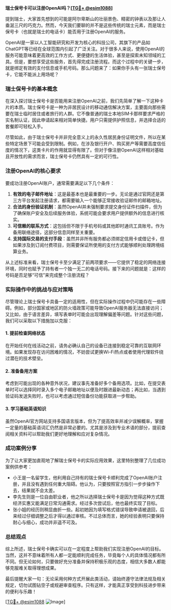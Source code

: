 **瑞士保号卡可以注册OpenAI吗？[[TG💪+ @esim1088](https://t.me/s/esim1088)]**

提到瑞士，大家首先想到的可能是阿尔卑斯山的壮丽景色、精密的钟表以及那让人垂涎三尺的巧克力。然而，今天我们要聊的并不是这些传统的瑞士元素，而是瑞士保号卡（也就是瑞士的电话卡）能否用于注册OpenAI的服务。

OpenAI是一家以人工智能研究和开发为核心的科技公司，其旗下的产品如ChatGPT等已经在全球范围内引起了广泛关注。对于很多人来说，使用OpenAI的服务可能意味着更高效的工作方式、更便捷的生活体验，甚至是探索未知领域的工具。但是，要想享受这些服务，首先得完成注册流程。而这个过程中的关键一步，就是绑定有效的支付信息或手机号码。那么问题来了：如果你手头有一张瑞士保号卡，它能不能派上用场呢？

### 瑞士保号卡的基本概念

在深入探讨瑞士保号卡是否能用来注册OpenAI之前，我们先简单了解一下这种卡片的本质。瑞士保号卡是一种为非居民设计的移动通信解决方案，主要面向那些需要在瑞士临时居住或者旅行的人群。它不像普通的瑞士本地SIM卡那样要求严格的实名制认证，因此申请起来相对简单快捷。用户只需提供护照信息，并选择合适的套餐即可轻松入手。

尽管如此，由于瑞士保号卡并非完全意义上的永久性居民身份证明文件，所以在某些特定场景下可能会受到限制。例如，在涉及银行开户、购买房产等需要高度信任度的情况下，这类卡片的作用就显得有限了。但对于像注册OpenAI这样相对基础且开放性的需求而言，瑞士保号卡仍然具有一定的可行性。

### 注册OpenAI的核心要求

要成功注册OpenAI账户，通常需要满足以下几个条件：

1. **有效的电子邮件地址**：这是最基本也是最重要的一步。无论是通过官网还是第三方平台发起注册请求，都需要输入一个能够正常接收验证邮件的邮箱地址。
2. **合法的身份验证机制**：虽然OpenAI并未强制要求提交身份证件扫描件，但为了确保账户安全及后续服务体验，系统可能会要求用户提供额外的信息进行核实。
3. **可信赖的联系方式**：这包括但不限于手机号码或其他即时通讯工具账号。作为备用联络途径，这部分信息同样至关重要。
4. **支持国际交易的支付手段**：虽然并非所有服务都必须绑定信用卡或借记卡，但如果涉及到订阅付费项目，则需要保证所使用的支付方式能够顺利处理跨境结算业务。

从上述标准来看，瑞士保号卡至少满足了前两项要求——它提供了稳定的网络连接环境，同时也赋予了持有者一个独一无二的电话号码。接下来的问题就是：这样的号码是否足够“可信”来完成整个注册流程？

### 实际操作中的挑战与应对策略

尽管理论上瑞士保号卡具备一定的适用性，但在实际操作过程中仍可能存在一些障碍。例如，部分国家或地区的防火墙政策可能导致OpenAI服务器无法直接访问；又比如，由于语言差异，填写表单时可能会出现理解偏差等问题。针对这些问题，我们可以采取以下措施加以克服：

#### 1. 提前检查网络状态
在开始任何在线活动之前，请务必确认自己的设备已连接到稳定可靠的互联网环境。如果发现存在访问困难的情况，不妨尝试更换Wi-Fi热点或者使用代理软件绕过潜在的技术壁垒。

#### 2. 准备备用方案
考虑到可能出现的各种意外状况，建议事先准备好多个备用选项。比如，在提交表单时可以选择同时录入多个电子邮箱地址以便及时跟进最新动态；再比如，当遇到验证码发送失败时，也可以考虑通过短信备份功能获取进一步帮助。

#### 3. 学习基础英语知识
虽然OpenAI官方网站支持多国语言版本，但为了提高效率并减少误解概率，掌握一定量的基础英语词汇仍然是非常必要的。尤其是涉及到专业术语的部分，提前查阅相关资料可以帮助我们更好地理解和应对复杂情况。

### 成功案例分享

为了让大家更加直观地了解瑞士保号卡的实际应用效果，这里特别整理了几位成功案例供参考：

- 小王是一名留学生，他利用自己持有的瑞士保号卡顺利完成了OpenAI账户注册，并且没有遇到任何重大阻碍。他认为，只要按照官方指引一步步操作下去，结果就不会太差。
- 李先生则是一位自由职业者，他之所以选择瑞士保号卡是因为觉得这种方式既经济实惠又能满足日常沟通需求。经过多次尝试后，他也最终实现了目标。
- 张小姐的经历则稍显曲折一些。起初她因为填写格式错误导致申请被退回，后来经过仔细调整之后才得以通过审核。不过总体而言，她的经验表明只要保持耐心与细心，成功并非遥不可及。

### 总结观点

综上所述，瑞士保号卡确实可以在一定程度上帮助我们实现注册OpenAI的目标。当然，这并不意味着所有人都一定能顺利完成任务，毕竟每个人的具体情况都有所不同。但无论如何，只要做好充分准备并保持积极乐观的态度，相信大多数人都能够克服难关取得理想成果。

最后提醒大家一句：无论采用何种方式开展此类活动，请始终遵守法律法规及相关规定，切勿试图钻空子或规避审查程序。只有这样，才能真正享受到科技进步带来的便利与乐趣！

[[TG💪+ @esim1088](https://t.me/s/esim1088) ![Image](https://i.postimg.cc/4NQfJmqS/Snipaste-2025-05-13-00-14-12.png)]